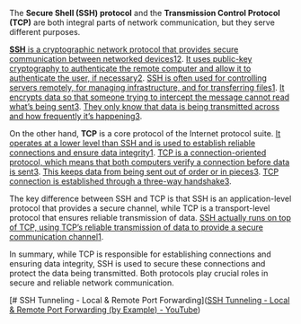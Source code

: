 The **Secure Shell (SSH) protocol** and the **Transmission Control Protocol (TCP)** are both integral parts of network communication, but they serve different purposes.

[**SSH** is a cryptographic network protocol that provides secure communication between networked devices](https://www.cloudflare.com/learning/access-management/what-is-ssh/)[1](https://www.cloudflare.com/learning/access-management/what-is-ssh/)[2](https://en.wikipedia.org/wiki/Secure_Shell). [It uses public-key cryptography to authenticate the remote computer and allow it to authenticate the user, if necessary](https://en.wikipedia.org/wiki/Secure_Shell)[2](https://en.wikipedia.org/wiki/Secure_Shell). [SSH is often used for controlling servers remotely, for managing infrastructure, and for transferring files](https://www.cloudflare.com/learning/access-management/what-is-ssh/)[1](https://www.cloudflare.com/learning/access-management/what-is-ssh/). [It encrypts data so that someone trying to intercept the message cannot read what’s being sent](https://www.thruinc.com/blog/what-is-ssh/)[3](https://www.thruinc.com/blog/what-is-ssh/). [They only know that data is being transmitted across and how frequently it’s happening](https://www.thruinc.com/blog/what-is-ssh/)[3](https://www.thruinc.com/blog/what-is-ssh/).

On the other hand, **TCP** is a core protocol of the Internet protocol suite. [It operates at a lower level than SSH and is used to establish reliable connections and ensure data integrity](https://www.cloudflare.com/learning/access-management/what-is-ssh/)[1](https://www.cloudflare.com/learning/access-management/what-is-ssh/). [TCP is a connection-oriented protocol, which means that both computers verify a connection before data is sent](https://www.thruinc.com/blog/what-is-ssh/)[3](https://www.thruinc.com/blog/what-is-ssh/). [This keeps data from being sent out of order or in pieces](https://www.thruinc.com/blog/what-is-ssh/)[3](https://www.thruinc.com/blog/what-is-ssh/). [TCP connection is established through a three-way handshake](https://www.thruinc.com/blog/what-is-ssh/)[3](https://www.thruinc.com/blog/what-is-ssh/).

The key difference between SSH and TCP is that SSH is an application-level protocol that provides a secure channel, while TCP is a transport-level protocol that ensures reliable transmission of data. [SSH actually runs on top of TCP, using TCP’s reliable transmission of data to provide a secure communication channel](https://www.cloudflare.com/learning/access-management/what-is-ssh/)[1](https://www.cloudflare.com/learning/access-management/what-is-ssh/).

In summary, while TCP is responsible for establishing connections and ensuring data integrity, SSH is used to secure these connections and protect the data being transmitted. Both protocols play crucial roles in secure and reliable network communication.







[# SSH Tunneling - Local & Remote Port Forwarding]([SSH Tunneling - Local &amp; Remote Port Forwarding (by Example) - YouTube](https://www.youtube.com/watch?v=N8f5zv9UUMI&ab_channel=HusseinNasser))


